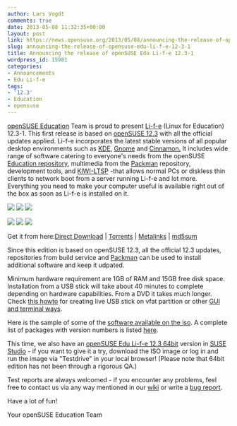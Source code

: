 ```yaml
---
author: Lars Vogdt
comments: true
date: 2013-05-08 11:32:35+00:00
layout: post
link: https://news.opensuse.org/2013/05/08/announcing-the-release-of-opensuse-edu-li-f-e-12-3-1/
slug: announcing-the-release-of-opensuse-edu-li-f-e-12-3-1
title: Announcing the release of openSUSE Edu Li-f-e 12.3-1
wordpress_id: 15981
categories:
- Announcements
- Edu Li-f-e
tags:
- '12.3'
- Education
- opensuse
---
```


[openSUSE Education](//en.opensuse.org/Portal:Education) Team is proud to present [Li-f-e](//en.opensuse.org/openSUSE:Education-Li-f-e) (Linux for Education) 12.3-1. This first release is based on [openSUSE 12.3](https://en.opensuse.org/Portal:12.3) with all the official updates applied. Li-f-e incorporates the latest stable versions of all popular desktop environments such as [KDE](https://en.opensuse.org/Portal:KDE), [Gnome](https://en.opensuse.org/Portal:GNOME) and [Cinnamon.](https://en.opensuse.org/openSUSE:GNOME_Cinnamon) It includes wide range of software catering to everyone's needs from the openSUSE [Education repository](//download.opensuse.org/repositories/Education/), multimedia from the [Packman](//packman.links2linux.org/) repository, development tools, and [KIWI-LTSP](https://en.opensuse.org/SDB:LTSP_quick_start_12.2_Edu) -that allows normal PCs or diskless thin clients to network boot from a server running Li-f-e and lot more. Everything you need to make your computer useful is available right out of the box as soon as Li-f-e is installed on it.

[![](https://en.opensuse.org/images/thumb/6/63/Life123-welcome.png/120px-Life123-welcome.png)](//en.opensuse.org/File:Life123-welcome.png) [![](https://en.opensuse.org/images/thumb/7/75/Life123-boot.png/120px-Life123-boot.png)](//en.opensuse.org/File:Life123-boot.png) [![](https://en.opensuse.org/images/thumb/e/eb/Life123-kde.png/120px-Life123-kde.png)](//en.opensuse.org/File:Life123-kde.png)

[![](https://en.opensuse.org/images/thumb/3/33/Life123-edu.png/120px-Life123-edu.png)](//en.opensuse.org/File:Life123-edu.png) [![](https://en.opensuse.org/images/thumb/4/47/Life123-mulimedia.png/120px-Life123-mulimedia.png)](//en.opensuse.org/File:Life123-mulimedia.png) [![](https://en.opensuse.org/images/thumb/c/ce/Life123-graphics.png/120px-Life123-graphics.png)](//en.opensuse.org/File:Life123-graphics.png)

Get it from here:[Direct Download](https://sourceforge.net/projects/opensuse-edu/files/latest/download?source=files) | [Torrents](//www.opensuse-education.org/download/ISOs/openSUSE-Edu-li-f-e-12.3-latest-i686.iso.torrent) | [Metalinks](//www.opensuse-education.org/download/ISOs/openSUSE-Edu-li-f-e-12.3-1-i686.iso.meta4) | [md5sum](//www.opensuse-education.org/download/ISOs/openSUSE-Edu-li-f-e-12.3-latest-i686.iso.md5)

Since this edition is based on openSUSE 12.3, all the official 12.3 updates, repositories from build service and [Packman](//packman.links2linux.org/) can be used to install additional software and keep it udpated.

Minimum hardware requirement are 1GB of RAM and 15GB free disk space. Installation from a USB stick will take about 40 minutes to complete depending on hardware capabilities. From a DVD it takes much longer. Check [this howto](//lizards.opensuse.org/2012/09/13/live-fat-stick/) for creating live USB stick on vfat partition or other [GUI and terminal ways](//en.opensuse.org/Live_USB_stick).

Here is the sample of some of the [software available on the iso](//en.opensuse.org/openSUSE:Education-Li-f-e). A complete list of packages with version numbers is listed [here](//www.opensuse-education.org/%7Ecyberorg/opensuse-edu-life-1231-packages.html).

This time, we also have an [openSUSE Edu Li-f-e 12.3 64bit](//susestudio.com/search?q=opensuse-edu) version in [SUSE Studio](//susestudio.com/) - if you want to give it a try, download the ISO image or log in and run the image via "Testdrive" in your local browser! (Please note that 64bit edition has not been through a rigorous QA.)

Test reports are always welcomed - if you encounter any problems, feel free to contact us via any way mentioned in our [wiki](https://en.opensuse.org/Portal:Education) or write a [bug report](https://bugzilla.novell.com/enter_bug.cgi?classification=7340&product=openSUSE.org&component=3rd%20party%20software&assigned_to=lrupp%40suse.com&short_desc=Education).

Have a lot of fun!

Your openSUSE Education Team
